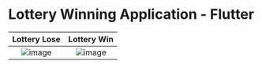 # Lottery Winning Application - Flutter

Lottery Lose             |  Lottery Win
:-------------------------:|:-------------------------:
![image](https://user-images.githubusercontent.com/59369881/187043492-d4624f34-3dd7-49b1-adfb-985439d4fe1c.png)  |  ![image](https://user-images.githubusercontent.com/59369881/187043454-31330d6a-909f-4b72-92a5-510ebf3fdb7e.png)
